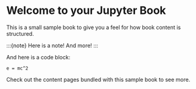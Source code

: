 # Welcome to your Jupyter Book

This is a small sample book to give you a feel for how book content is
structured.

:::{note}
Here is a note! And more!
:::

And here is a code block:

```
e = mc^2
```

Check out the content pages bundled with this sample book to see more.
